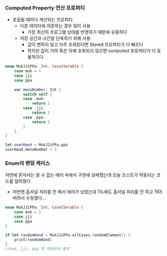 ### Computed Property 연산 프로퍼티

- 호출될 때마다 계산되는 프로퍼티
    - 다른 데이터에 의존하는 경우 많이 사용
        - 가장 최신의 프로그램 상태를 반영하기 때문에 유용하다
    - 저장 공간과 시간을 단축하기 위해 사용
        - 값이 변하지 않고 자주 조회된다면 Stored 프로퍼티가 더 빠르다
        - 하지만 값이 거의 혹은 아예 조회되지 않으면 computed 프로퍼티가 더 효율적이다

```swift
enum MukJJiPPa: Int, CaseIterable {
    case muk = 1
    case jji
    case ppa
    
    var menuNumber: Int {
        switch self {
        case .muk:
            return 1
        case .jji:
            return 2
        case .ppa:
            return 3
        }
    }
}

let userHand = MukJJiPPa.ppa
userHand.menuNumber = 3
```

### Enum의 랜덤 케이스

저번에 혼자서는 알 수 없는 에러 속에서 구현에 실패했는데 오늘 조스트가 작동되는 코드를 알려줬다

- 저번엔 옵셔널 처리를 안 해서 에러가 났었는데 TIL에도 옵셔널 처리를 안 하고 적어버려서 수정했다...

```swift
enum MukJJiPPa: Int, CaseIterable {
    case muk = 1
    case jji
    case ppa
}

if let randomHand = MukJJiPPa.allCases.randomElement() {
	print(randomHand)
}
//muk, jji, ppa 중 랜덤하게 출력
```
